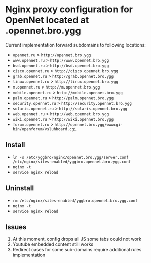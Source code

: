 # Nginx proxy configuration for OpenNet located at .opennet.bro.ygg

Current implementation forward subdomains to following locations:

* `opennet.ru` > `http://opennet.bro.ygg`
* `www.opennet.ru` > `http://www.opennet.bro.ygg`
* `bsd.opennet.ru` > `http://bsd.opennet.bro.ygg`
* `cisco.opennet.ru` > `http://cisco.opennet.bro.ygg`
* `grab.opennet.ru` > `http://grab.opennet.bro.ygg`
* `linux.opennet.ru` > `http://linux.opennet.bro.ygg`
* `m.opennet.ru` > `http://m.opennet.bro.ygg`
* `mobile.opennet.ru` > `http://mobile.opennet.bro.ygg`
* `palm.opennet.ru` > `http://palm.opennet.bro.ygg`
* `security.opennet.ru` > `http://security.opennet.bro.ygg`
* `solaris.opennet.ru` > `http://solaris.opennet.bro.ygg`
* `web.opennet.ru` > `http://web.opennet.bro.ygg`
* `wiki.opennet.ru` > `http://wiki.opennet.bro.ygg`
* `forum.opennet.ru` > `http://opennet.bro.ygg/wwwcgi-bin/openforum/vsluhboard.cgi`

## Install

* `ln -s /etc/yggbro/nginx/opennet.bro.ygg/server.conf /etc/nginx/sites-enabled/yggbro.opennet.bro.ygg.conf`
* `nginx -t`
* `service nginx reload`

## Uninstall

* `rm /etc/nginx/sites-enabled/yggbro.opennet.bro.ygg.conf`
* `nginx -t`
* `service nginx reload`

## Issues

1. At this moment, config drops all JS some tabs could not work
2. Youtube embedded content still works
3. Redirect cases for some sub-domains require additional rules implementation